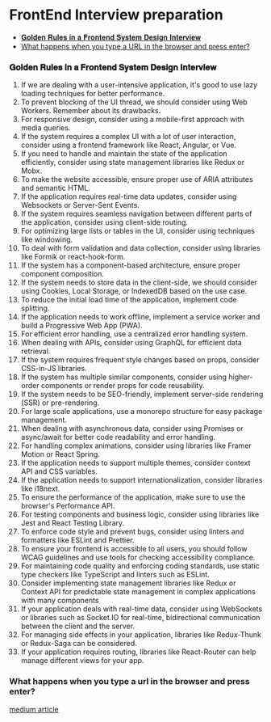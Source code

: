 # FrontEnd Interview preparation
* [𝐆𝐨𝐥𝐝𝐞𝐧 𝐑𝐮𝐥𝐞𝐬 𝐢𝐧 𝐚 𝐅𝐫𝐨𝐧𝐭𝐞𝐧𝐝 𝐒𝐲𝐬𝐭𝐞𝐦 𝐃𝐞𝐬𝐢𝐠𝐧 𝐈𝐧𝐭𝐞𝐫𝐯𝐢𝐞𝐰](#𝐆𝐨𝐥𝐝𝐞𝐧-𝐑𝐮𝐥𝐞𝐬-𝐢𝐧-𝐚-𝐅𝐫𝐨𝐧𝐭𝐞𝐧𝐝-𝐒𝐲𝐬𝐭𝐞𝐦-𝐃𝐞𝐬𝐢𝐠𝐧-𝐈𝐧𝐭𝐞𝐫𝐯𝐢𝐞𝐰)
* [What happens when you type a URL in the browser and press enter?](#what-happens-when-you-type-a-url-in-the-browser-and-press-enter)
### 𝐆𝐨𝐥𝐝𝐞𝐧 𝐑𝐮𝐥𝐞𝐬 𝐢𝐧 𝐚 𝐅𝐫𝐨𝐧𝐭𝐞𝐧𝐝 𝐒𝐲𝐬𝐭𝐞𝐦 𝐃𝐞𝐬𝐢𝐠𝐧 𝐈𝐧𝐭𝐞𝐫𝐯𝐢𝐞𝐰
1. If we are dealing with a user-intensive application, it's good to use lazy loading techniques for better performance.
2. To prevent blocking of the UI thread, we should consider using Web Workers. Remember about its drawbacks.
3. For responsive design, consider using a mobile-first approach with media queries.
4. If the system requires a complex UI with a lot of user interaction, consider using a frontend framework like React, Angular, or Vue.
5. If you need to handle and maintain the state of the application efficiently, consider using state management libraries like Redux or Mobx.
6. To make the website accessible, ensure proper use of ARIA attributes and semantic HTML.
7. If the application requires real-time data updates, consider using Websockets or Server-Sent Events.
8. If the system requires seamless navigation between different parts of the application, consider using client-side routing.
9. For optimizing large lists or tables in the UI, consider using techniques like windowing.
10. To deal with form validation and data collection, consider using libraries like Formik or react-hook-form.
11. If the system has a component-based architecture, ensure proper component composition.
12. If the system needs to store data in the client-side, we should consider using Cookies, Local Storage, or IndexedDB based on the use case.
13. To reduce the initial load time of the application, implement code splitting.
14. If the application needs to work offline, implement a service worker and build a Progressive Web App (PWA).
15. For efficient error handling, use a centralized error handling system.
16. When dealing with APIs, consider using GraphQL for efficient data retrieval.
17. If the system requires frequent style changes based on props, consider CSS-in-JS libraries.
18. If the system has multiple similar components, consider using higher-order components or render props for code reusability.
19. If the system needs to be SEO-friendly, implement server-side rendering (SSR) or pre-rendering.
20. For large scale applications, use a monorepo structure for easy package management.
21. When dealing with asynchronous data, consider using Promises or async/await for better code readability and error handling.
22. For handling complex animations, consider using libraries like Framer Motion or React Spring.
23. If the application needs to support multiple themes, consider context API and CSS variables.
24. If the application needs to support internationalization, consider libraries like i18next.
25. To ensure the performance of the application, make sure to use the browser's Performance API.
26. For testing components and business logic, consider using libraries like Jest and React Testing Library.
27. To enforce code style and prevent bugs, consider using linters and formatters like ESLint and Prettier.
28. To ensure your frontend is accessible to all users, you should follow WCAG guidelines and use tools for checking accessibility compliance.
29. For maintaining code quality and enforcing coding standards, use static type checkers like TypeScript and linters such as ESLint.
30. Consider implementing state management libraries like Redux or Context API for predictable state management in complex applications with many components
31. If your application deals with real-time data, consider using WebSockets or libraries such as Socket.IO for real-time, bidirectional communication between the client and the server.
32. For managing side effects in your application, libraries like Redux-Thunk or Redux-Saga can be considered.
33. If your application requires routing, libraries like React-Router can help manage different views for your app.

### What happens when you type a url in the browser and press enter?
[medium article](https://medium.com/@maneesa/what-happens-when-you-type-an-url-in-the-browser-and-press-enter-bb0aa2449c1a)
